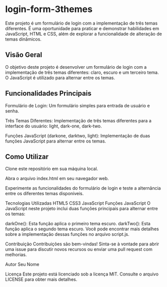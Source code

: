 # login-form-3themes

Este projeto é um formulário de login com a implementação de três temas diferentes. É uma oportunidade para praticar e demonstrar habilidades em JavaScript, HTML e CSS, além de explorar a funcionalidade de alteração de temas dinâmicos.

## Visão Geral
O objetivo deste projeto é desenvolver um formulário de login com a implementação de três temas diferentes: claro, escuro e um terceiro tema. O JavaScript é utilizado para alternar entre os temas.

## Funcionalidades Principais
Formulário de Login: Um formulário simples para entrada de usuário e senha.

Três Temas Diferentes: Implementação de três temas diferentes para a interface do usuário: light, dark-one, dark-two.

Funções JavaScript (darkone, darktwo, light): Implementação de duas funções JavaScript para alternar entre os temas.

## Como Utilizar
Clone este repositório em sua máquina local.


Abra o arquivo index.html em seu navegador web.

Experimente as funcionalidades do formulário de login e teste a alternância entre os diferentes temas disponíveis.

Tecnologias Utilizadas
HTML5
CSS3
JavaScript
Funções JavaScript
O JavaScript neste projeto inclui duas funções principais para alternar entre os temas:

darkOne(): Esta função aplica o primeiro tema escuro.
darkTwo(): Esta função aplica o segundo tema escuro.
Você pode encontrar mais detalhes sobre a implementação dessas funções no arquivo script.js.

Contribuição
Contribuições são bem-vindas! Sinta-se à vontade para abrir uma issue para discutir novos recursos ou enviar uma pull request com melhorias.

Autor
Seu Nome

Licença
Este projeto está licenciado sob a licença MIT. Consulte o arquivo LICENSE para obter mais detalhes.

